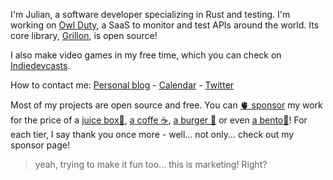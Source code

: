 I'm Julian, a software developer specializing in Rust and testing.
I'm working on [Owl Duty](https://owlduty.com), a SaaS to monitor and test APIs around the world. Its core library, [Grillon](https://github.com/owlduty/grillon), is open source!

I also make video games in my free time, which you can check on [Indiedevcasts](https://indiedevcasts.com).

How to contact me: [Personal blog](https://theredfi.sh) - [Calendar](https://cal.com/julian-didier) - [Twitter](https://twitter.com/theredfi_sh)

Most of my projects are open source and free. You can [🫀 sponsor](https://github.com/sponsors/theredfish) my work for the price of a [juice box🧃](https://github.com/login?return_to=%2Fsponsors%2Ftheredfish%2Fsponsorships%3Ftier_id%3D259601), [a coffe ☕](https://github.com/login?return_to=%2Fsponsors%2Ftheredfish%2Fsponsorships%3Ftier_id%3D259545), [a burger 🍔](https://github.com/login?return_to=%2Fsponsors%2Ftheredfish%2Fsponsorships%3Ftier_id%3D259602) or even [a bento🍱](https://github.com/login?return_to=%2Fsponsors%2Ftheredfish%2Fsponsorships%3Ftier_id%3D259604)! For each tier, I say thank you once more - well... not only... check out my sponsor page!
  
> yeah, trying to make it fun too... this is marketing! Right?

